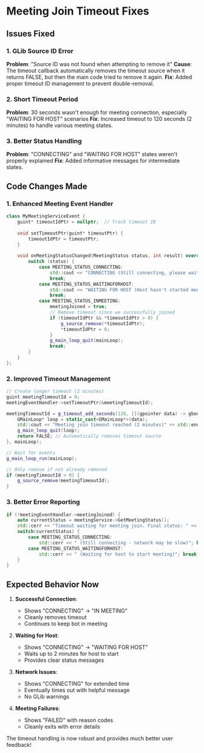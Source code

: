 # Meeting Join Timeout Fixes

## Issues Fixed

### 1. GLib Source ID Error
**Problem**: "Source ID was not found when attempting to remove it"
**Cause**: The timeout callback automatically removes the timeout source when it returns FALSE, but then the main code tried to remove it again.
**Fix**: Added proper timeout ID management to prevent double-removal.

### 2. Short Timeout Period
**Problem**: 30 seconds wasn't enough for meeting connection, especially "WAITING FOR HOST" scenarios
**Fix**: Increased timeout to 120 seconds (2 minutes) to handle various meeting states.

### 3. Better Status Handling
**Problem**: "CONNECTING" and "WAITING FOR HOST" states weren't properly explained
**Fix**: Added informative messages for intermediate states.

## Code Changes Made

### 1. Enhanced Meeting Event Handler
```cpp
class MyMeetingServiceEvent {
    guint* timeoutIdPtr = nullptr;  // Track timeout ID
    
    void setTimeoutPtr(guint* timeoutPtr) {
        timeoutIdPtr = timeoutPtr;
    }
    
    void onMeetingStatusChanged(MeetingStatus status, int result) override {
        switch (status) {
            case MEETING_STATUS_CONNECTING:
                std::cout << "CONNECTING (Still connecting, please wait...)";
                break;
            case MEETING_STATUS_WAITINGFORHOST:
                std::cout << "WAITING FOR HOST (Host hasn't started meeting yet)";
                break;
            case MEETING_STATUS_INMEETING:
                meetingJoined = true;
                // Remove timeout since we successfully joined
                if (timeoutIdPtr && *timeoutIdPtr > 0) {
                    g_source_remove(*timeoutIdPtr);
                    *timeoutIdPtr = 0;
                }
                g_main_loop_quit(mainLoop);
                break;
        }
    }
};
```

### 2. Improved Timeout Management
```cpp
// Create longer timeout (2 minutes)
guint meetingTimeoutId = 0;
meetingEventHandler->setTimeoutPtr(&meetingTimeoutId);

meetingTimeoutId = g_timeout_add_seconds(120, [](gpointer data) -> gboolean {
    GMainLoop* loop = static_cast<GMainLoop*>(data);
    std::cout << "Meeting join timeout reached (2 minutes)" << std::endl;
    g_main_loop_quit(loop);
    return FALSE; // Automatically removes timeout source
}, mainLoop);

// Wait for events
g_main_loop_run(mainLoop);

// Only remove if not already removed
if (meetingTimeoutId > 0) {
    g_source_remove(meetingTimeoutId);
}
```

### 3. Better Error Reporting
```cpp
if (!meetingEventHandler->meetingJoined) {
    auto currentStatus = meetingService->GetMeetingStatus();
    std::cerr << "Timeout waiting for meeting join. Final status: " << currentStatus;
    switch(currentStatus) {
        case MEETING_STATUS_CONNECTING:
            std::cerr << " (Still connecting - network may be slow)"; break;
        case MEETING_STATUS_WAITINGFORHOST:
            std::cerr << " (Waiting for host to start meeting)"; break;
    }
}
```

## Expected Behavior Now

1. **Successful Connection**: 
   - Shows "CONNECTING" → "IN MEETING"
   - Cleanly removes timeout
   - Continues to keep bot in meeting

2. **Waiting for Host**:
   - Shows "CONNECTING" → "WAITING FOR HOST"
   - Waits up to 2 minutes for host to start
   - Provides clear status messages

3. **Network Issues**:
   - Shows "CONNECTING" for extended time
   - Eventually times out with helpful message
   - No GLib warnings

4. **Meeting Failures**:
   - Shows "FAILED" with reason codes
   - Cleanly exits with error details

The timeout handling is now robust and provides much better user feedback!